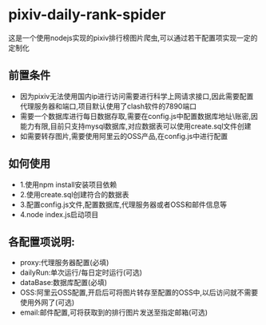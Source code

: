 # pixiv-daily-rank-spider
这是一个使用nodejs实现的pixiv排行榜图片爬虫,可以通过若干配置项实现一定的定制化

## 前置条件
- 因为pixiv无法使用国内ip进行访问需要进行科学上网请求接口,因此需要配置代理服务器和端口,项目默认使用了clash软件的7890端口
- 需要一个数据库进行每日数据存取,需要在config.js中配置数据库地址\账密,因能力有限,目前只支持mysql数据库,对应数据表可以使用create.sql文件创建
- 如需要转存图片,需要使用阿里云的OSS产品,在config.js中进行配置

## 如何使用
- 1.使用npm install安装项目依赖
- 2.使用create.sql创建符合的数据表
- 3.配置config.js文件,配置数据库,代理服务器或者OSS和邮件信息等
- 4.node index.js启动项目

## 各配置项说明:
- proxy:代理服务器配置(必填)
- dailyRun:单次运行/每日定时运行(可选)
- dataBase:数据库配置(必填)
- OSS:阿里云OSS配置,开启后可将图片转存至配置的OSS中,以后访问就不需要使用外网了(可选)
- email:邮件配置,可将获取到的排行图片发送至指定邮箱(可选)
